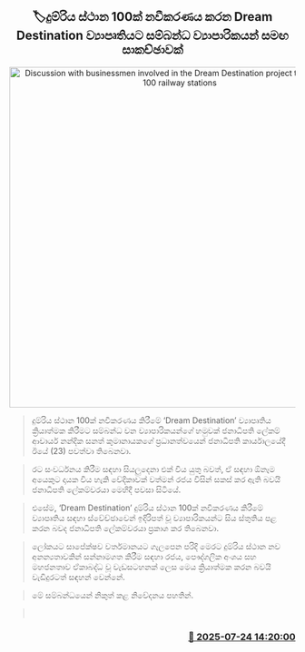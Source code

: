 <p align='center'><b><h2 align='center' title='Discussion with businessmen involved in the Dream Destination project to modernize 100 railway stations'>🏷දුම්රිය ස්ථාන 100ක් නවීකරණය කරන Dream Destination ව්‍යාපෘතියට සම්බන්ධ ව්‍යාපාරිකයන් සමඟ සාකච්ඡාවක්</h2></b></p>
<p align='center'><img src='https://helakuru.sgp1.cdn.digitaloceanspaces.com/esana/images/lib/Dream-Destination.jpg' width='600' alt='Discussion with businessmen involved in the Dream Destination project to modernize 100 railway stations'></p>

> දුම්රිය ස්ථාන 100ක් නවීකරණය කිරීමේ ‘Dream Destination’ ව්‍යාපෘතිය ක්‍රියාත්මක කිරීමට සම්බන්ධ වන ව්‍යාපාරිකයන්ගේ හමුවක් ජනාධිපති ලේකම් ආචාර්ය නන්දික සනත් කුමානායකගේ ප්‍රධානත්වයෙන් ජනාධිපති කාර්යාලයේදී ඊයේ (23) පවත්වා තිබෙනවා.

> රට සංවර්ධනය කිරීම සඳහා සියලුදෙනා එක් විය යුතු බවත්, ඒ සඳහා ඕනෑම අයෙකුට දායක විය හැකි වේදිකාවක් වත්මන් රජය විසින් සකස් කර ඇති බවයි ජනාධිපති ලේකම්වරයා මෙහිදී පවසා සිටියේ.

> එසේම, ‘Dream Destination’ දුම්රිය ස්ථාන 100ක් නවීකරණය කිරීමේ ව්‍යාපෘතිය සඳහා ස්වේච්ඡාවෙන් ඉදිරිපත් වූ ව්‍යාපාරිකයන්ට සිය ස්තුතිය පළ කරන බවද ජනාධිපති ලේකම්වරයා ප්‍රකාශ කර තිබෙනවා.

> ලෝකයට සාපේක්ෂව වර්තමානයට ගැලපෙන පරිදි මෙරට දුම්රිය ස්ථාන නව අනන්‍යතාවකින් සන්නාමගත කිරීම සඳහා රජය, පෞද්ගලික අංශය සහ මහජනතාව ඒකාබද්ධ වූ වැඩසටහනක් ලෙස මෙය ක්‍රියාත්මක කරන බවයි වැඩිදුරටත් සඳහන් වෙන්නේ.

> මේ සම්බන්ධයෙන් නිකුත් කළ නිවේදනය පහතින්.

>  



<h3 align='right'><a href='https://www.helakuru.lk/esana/p/112125/'>📅 2025-07-24 14:20:00</a></h3>
